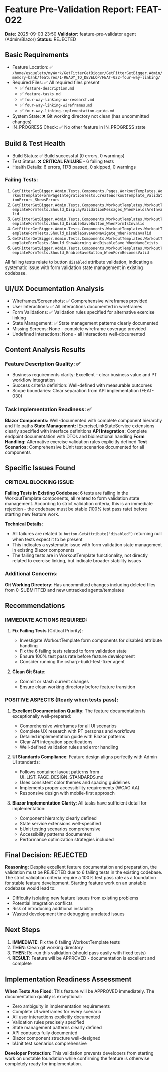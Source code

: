 # Feature Pre-Validation Report: FEAT-022
**Date:** 2025-09-03 23:50
**Validator:** feature-pre-validator agent (Admin/Blazor)
**Status:** REJECTED

## Basic Requirements
- Feature Location: ✅ `/home/esqueleto/myWork/GetFitterGetBigger/GetFitterGetBigger.Admin/memory-bank/features/1-READY_TO_DEVELOP/FEAT-022-four-way-linking/`
- Required Files: ✅ All required files present
  - ✅ `feature-description.md`
  - ✅ `feature-tasks.md`
  - ✅ `four-way-linking-ux-research.md`
  - ✅ `four-way-linking-wireframes.md`
  - ✅ `four-way-linking-implementation-guide.md`
- System State: ❌ Git working directory not clean (has uncommitted changes)
- IN_PROGRESS Check: ✅ No other feature in IN_PROGRESS state

## Build & Test Health
- Build Status: ✅ Build successful (0 errors, 0 warnings)
- Test Status: ❌ **CRITICAL FAILURE** - 6 failing tests
- Health Details: 6 errors, 1178 passed, 0 skipped, 0 warnings

### Failing Tests:
1. `GetFitterGetBigger.Admin.Tests.Components.Pages.WorkoutTemplates.WorkoutTemplateFormPageIntegrationTests.CreateWorkoutTemplate_ValidationErrors_ShowsErrors`
2. `GetFitterGetBigger.Admin.Tests.Components.WorkoutTemplates.WorkoutTemplateFormTests.Should_DisplayValidationMessages_WhenFieldsAreInvalid`
3. `GetFitterGetBigger.Admin.Tests.Components.WorkoutTemplates.WorkoutTemplateFormTests.Should_DisableSaveButton_WhenFormIsInvalid`
4. `GetFitterGetBigger.Admin.Tests.Components.WorkoutTemplates.WorkoutTemplateFormTests.Should_DisableSaveAndNavigate_WhenFormInvalid`
5. `GetFitterGetBigger.Admin.Tests.Components.WorkoutTemplates.WorkoutTemplateFormTests.Should_ShowWarning_AndDisableSave_WhenNameExists`
6. `GetFitterGetBigger.Admin.Tests.Components.WorkoutTemplates.WorkoutTemplateFormTests.Should_EnableSaveButton_WhenFormBecomesValid`

All failing tests relate to button `disabled` attribute validation, indicating a systematic issue with form validation state management in existing codebase.

## UI/UX Documentation Analysis
- Wireframes/Screenshots: ✅ Comprehensive wireframes provided
- User Interactions: ✅ All interactions documented in wireframes
- Form Validations: ✅ Validation rules specified for alternative exercise linking
- State Management: ✅ State management patterns clearly documented
- Missing Screens: None - complete wireframe coverage provided
- Undefined Interactions: None - all interactions well-documented

## Content Analysis Results
### Feature Description Quality: ✅
- Business requirements clarity: Excellent - clear business value and PT workflow integration
- Success criteria definition: Well-defined with measurable outcomes
- Scope boundaries: Clear separation from API implementation (FEAT-030)

### Task Implementation Readiness: ✅
**Blazor Components:** Well-documented with complete component hierarchy and file paths
**State Management:** IExerciseLinkStateService extensions clearly specified with interface definitions
**API Integration:** Complete endpoint documentation with DTOs and bidirectional handling
**Form Handling:** Alternative exercise validation rules explicitly defined
**Test Scenarios:** Comprehensive bUnit test scenarios documented for all components

## Specific Issues Found

### CRITICAL BLOCKING ISSUE:
**Failing Tests in Existing Codebase**: 6 tests are failing in the WorkoutTemplate components, all related to form validation state management. According to strict validation criteria, this is an immediate rejection - the codebase must be stable (100% test pass rate) before starting new feature work.

**Technical Details:**
- All failures are related to `button.GetAttribute("disabled")` returning null when tests expect it to be present
- This indicates a systematic issue with form validation state management in existing Blazor components
- The failing tests are in WorkoutTemplate functionality, not directly related to exercise linking, but indicate broader stability issues

### Additional Concerns:
**Git Working Directory**: Has uncommitted changes including deleted files from 0-SUBMITTED and new untracked agents/templates

## Recommendations

### IMMEDIATE ACTIONS REQUIRED:

1. **Fix Failing Tests** (Critical Priority):
   - Investigate WorkoutTemplate form components for disabled attribute handling
   - Fix the 6 failing tests related to form validation state
   - Ensure 100% test pass rate before feature development
   - Consider running the csharp-build-test-fixer agent

2. **Clean Git State**:
   - Commit or stash current changes
   - Ensure clean working directory before feature transition

### POSITIVE ASPECTS (Ready when tests pass):

1. **Excellent Documentation Quality**: The feature documentation is exceptionally well-prepared:
   - Comprehensive wireframes for all UI scenarios
   - Complete UX research with PT personas and workflows
   - Detailed implementation guide with Blazor patterns
   - Clear API integration specifications
   - Well-defined validation rules and error handling

2. **UI Standards Compliance**: Feature design aligns perfectly with Admin UI standards:
   - Follows container layout patterns from UI_LIST_PAGE_DESIGN_STANDARDS.md
   - Uses consistent color themes and spacing guidelines
   - Implements proper accessibility requirements (WCAG AA)
   - Responsive design with mobile-first approach

3. **Blazor Implementation Clarity**: All tasks have sufficient detail for implementation:
   - Component hierarchy clearly defined
   - State service extensions well-specified
   - bUnit testing scenarios comprehensive
   - Accessibility patterns documented
   - Performance optimization strategies included

## Final Decision: REJECTED

**Reasoning:** Despite excellent feature documentation and preparation, the validation must be REJECTED due to 6 failing tests in the existing codebase. The strict validation criteria require a 100% test pass rate as a foundation for stable feature development. Starting feature work on an unstable codebase would lead to:
- Difficulty isolating new feature issues from existing problems
- Potential integration conflicts
- Risk of introducing additional instability
- Wasted development time debugging unrelated issues

## Next Steps

1. **IMMEDIATE**: Fix the 6 failing WorkoutTemplate tests
2. **THEN**: Clean git working directory 
3. **THEN**: Re-run this validation (should pass easily with fixed tests)
4. **RESULT**: Feature will be APPROVED - documentation is excellent and complete

## Implementation Readiness Assessment

**When Tests Are Fixed**: This feature will be APPROVED immediately. The documentation quality is exceptional:
- Zero ambiguity in implementation requirements
- Complete UI wireframes for every scenario
- All user interactions explicitly documented
- Validation rules precisely specified
- State management patterns clearly defined
- API contracts fully documented
- Blazor component structure well-designed
- bUnit test scenarios comprehensive

**Developer Protection**: This validation prevents developers from starting work on unstable foundation while confirming the feature is otherwise completely ready for implementation.
